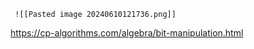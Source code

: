      ![[Pasted image 20240610121736.png]]

https://cp-algorithms.com/algebra/bit-manipulation.html

